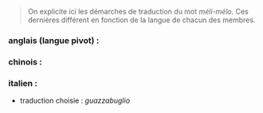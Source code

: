 >On explicite ici les démarches de traduction du mot *méli-mélo*. Ces dernières différent en fonction de la langue de chacun des membres. 

### anglais (langue pivot) :

### chinois :

### italien : 
- traduction choisie : *guazzabuglio*
